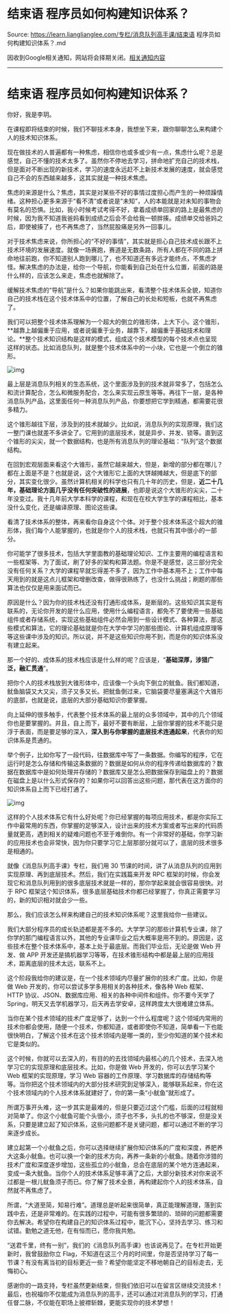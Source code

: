 # 结束语  程序员如何构建知识体系？ 

Source: https://learn.lianglianglee.com/专栏/消息队列高手课/结束语  程序员如何构建知识体系？.md

因收到Google相关通知，网站将会择期关闭。[相关通知内容](https://lumendatabase.org/notices/44265620)

---

# 结束语 程序员如何构建知识体系？

你好，我是李玥。

在课程即将结束的时候，我们不聊技术本身，我想坐下来，跟你聊聊怎么来构建个人的技术知识体系。

现在做技术的人普遍都有一种焦虑，相信你也或多或少有一点，焦虑什么呢？总是感觉，自己不懂的技术太多了。虽然你不停地去学习，拼命地扩充自己的技术栈，但是面对不断出现的新技术，学习的速度永远赶不上新技术发展的速度，就会感觉自己不会的东西越来越多，这其实就是一种技术焦虑。

焦虑的来源是什么？焦虑，其实是对某些不好的事情过度担心而产生的一种烦躁情绪。这种担心更多来源于“看不清”或者说是“未知”，人的本能就是对未知的事物会有莫名的恐惧。比如，我小时候考试考得不好，拿着成绩单回家的路上是最焦虑的时候，因为我不知道我爸妈看到成绩之后会不会给我一顿胖揍。成绩单交给爸妈之后，即使被揍了，也不再焦虑了，当然屁股痛是另外一回事儿。

对于技术焦虑来说，你所担心的“不好的事情”，其实就是担心自己技术成长跟不上技术环境的发展速度。就像一场赛跑，赛道是无数条路，所有人都在不同的路上拼命地往前跑，你不知道别人跑到哪儿了，也不知道还有多远才能终点，不焦虑才怪。解决焦虑的办法是，给你一个导航，你能看到自己处在什么位置，前面的路是什么样的，应该怎么来走，焦虑也就解除了。

缓解技术焦虑的“导航”是什么？如果你能跳出来，看清整个技术体系全貌，知道你自己的技术栈在这个技术体系中的位置，了解自己的长处和短板，也就不再焦虑了。

我们可以把整个技术体系理解为一个超大的倒立的锥形体，上大下小。这个锥形，**越靠上越偏重于应用，或者说偏重于业务，越靠下，越偏重于基础技术和理论。**整个技术知识结构是这样的模式，组成这个技术模型的每个技术点也呈现这样的状态。比如消息队列，就是整个技术体系中的一小块，它也是一个倒立的锥形。

![img](assets/34ca9b5814eec2bd611bccd5b679d460.jpg)

最上层是消息队列相关的生态系统，这个里面涉及到的技术就非常多了，包括怎么和流计算配合，怎么和微服务配合，怎么来实现云原生等等。再往下一层，是各种消息队列产品，这里面任何一种消息队列产品，你要想把它学到精通，都需要花很多精力。

这个锥形越往下层，涉及到的技术就越少。比如说，消息队列的实现原理，我们这一整门课也就差不多讲全了。它用到的底层技术，就是异步、并发、锁等。直到这个锥形的尖尖，就一个数据结构，也是所有消息队列的理论基础：“队列”这个数据结构。

在回到宏观层面来看这个大锥形，虽然它越来越大，但是，新增的部分都在哪儿？都在上面是不是？也就是说，这个大锥形它上面的大饼越摊越大，但是底下的部分，其实变化很少。虽然计算机相关的科学也只有几十年的历史，但是，**近二十几年，基础理论方面几乎没有任何突破性的进展**，也即是说这个大锥形的尖尖，二十年没变过。我十几年前大学本科学的课程，和现在在校大学生学的课程相比，基本没什么变化，还是编译原理、图论这些课。

看清了技术体系的整体，再来看你自身这个个体。对于整个技术体系这个超大的锥形体，我们每个人能掌握的，也就是你个人的技术栈，也就只有其中很小的一部分。

你可能学了很多技术，包括大学里面教的基础理论知识、工作主要用的编程语言和一些框架等、为了面试，刷了好多的架构和算法题。你是不是感觉，这三部分完全没有任何关系？大学的课程早就忘得差不多了，因为工作中基本用不上；工作中每天用到的就是这点儿框架和增删改查，做得很熟练了，也没什么挑战；刷题的那些算法也仅仅是用来面试而已。

原因是什么？因为你的技术栈还没有打通形成体系，是断层的。这些知识其实是有联系的，无论你开发的是什么应用，使用什么编程语言，都免不了要使用一些基础组件或者存储系统，实现这些基础组件必然会用到一些设计模式、各种算法，那这些模式和算法，它的理论基础就是你在大学中学习的那些图论、计算机组成原理等等这些课中涉及的知识。所以说，并不是这些知识你用不到，而是你的知识体系没有建立起来。

那一个好的、成体系的技术栈应该是什么样的呢？应该是，“**基础深厚，涉猎广泛，融汇贯通**”。

把你个人的技术栈放到大锥形体中，应该像一个头向下倒立的鱿鱼。我们都知道，鱿鱼脑袋又大又尖，须子又多又长。把鱿鱼倒过来，它脑袋要尽量塞满这个大锥形的底部，也就是说，底层的大部分基础知识你要掌握。

向上延伸的很多触手，代表整个技术体系的最上层的众多领域中，其中的几个领域你也是要掌握的。并且，自上而下，最好不要有断层，上层你掌握的技术不能只是浮于表面，而是要足够的深入，**深入到与你掌握的底层技术连通起来**，代表你的知识体系是贯通的。

举个例子，比如你写了一段代码，往数据库中写了一条数据。你编写的程序，它在运行时是怎么存储和传输这条数据的？数据是如何从你的程序传递给数据库的？数据在数据库中是如何处理并存储的？数据库又是怎么把数据保存到磁盘上的？数据在磁盘上是以什么形式保存的？如果你可以回答出这些问题，那代表在这方面你的知识体系自上而下已经打通了。

![img](assets/83402a8d6a6f22722112a2b6d408957c.jpg)

这样的个人技术体系它有什么好处呢？你已经掌握的每项应用技术，都是你实际工作中最常用的东西，你掌握的足够深入，设计出来的技术方案或者写出来的代码质量就更高，遇到相关的疑难问题也不至于难倒你。有一个非常好的基础，你学习新的应用技术也会非常快，因为你只要学习它上层那部分就可以了，底层的技术很多是相通的。

就像《消息队列高手课》专栏，我们用 30 节课的时间，讲了从消息队列的应用到实现原理、再到底层技术。然后，我们在实践篇来开发 RPC 框架的时候，你会发现它和消息队列用到的很多底层技术就是一样的，那你学起来就会很容易很快。对于 RPC 框架这个知识体系，很多底层基础技术你都已经掌握了，你真正需要学习的，新的知识相对就会少一些。

那么，我们应该怎么样来构建自己的技术知识体系呢？这里我给你一些建议。

我们大部分程序员的成长轨迹都是差不多的。大学学习的那些计算机专业课，除了你学的那门编程语言以外，其他的专业课毕业之后大概率是用不到的。原因是，这些技术在整个技术体系中，基本上处于最底层。而我们毕业后，无论是做 Web 开发、做 APP 开发还是搞机器学习等等，在技术锥形结构中都是最上层的应用技术，距离底层的技术太远，联系不上。

这个阶段我给你的建议是，在一个技术领域内尽量扩展你的技术广度。比如，你是做 Web 开发的，你可以尝试多学多用相关的各种技术，像各种 Web 框架、HTTP 协议、JSON、数据库应用、相关的各种中间件和组件。你不要今天学了 Spring，明天又去学机器学习，后天再去学安卓，这样跨度太大很难建立体系。

当你在某个技术领域的技术广度足够了，达到一个什么程度呢？这个领域内常用的技术你都会使用，随便一个技术，你都知道，或者即使你不知道，简单看一下也能很快明白，了解这个技术在这个技术领域内是哪一类的，至少你知道的某个技术和它是类似的。

这个时候，你就可以去深入的，有目的的去找领域内最核心的几个技术，去深入地学习它的实现原理和底层技术。比如，你是做 Web 开发的，你可以去学习某个 Web 框架的实现原理，学习 Web 容器的工作原理、学习数据库的存储结构等等。当你把这个技术领域内的大部分技术研究到足够深入，能够联系起来，你在这个技术领域内的个人技术体系就建好了，你的第一条“小鱿鱼”就形成了。

所谓万事开头难，这一步其实是最难的，但是只要迈过这个门槛，后面的过程就相对简单了。你这个小鱿鱼可能个头很小，须子也不多，头扎的也不够深，但是没关系，只要是建立起了知识体系，这些问题都不是关键问题，都可以通过不断的学习来逐步成长。

建立起第一个小鱿鱼之后，你可以选择继续扩展你知识体系的广度和深度，养肥养大这条小鱿鱼。也可以换一个新的技术方向，再养一条新的小鱿鱼。随着你涉猎的技术广度和深度逐步增加，这些孤立的小鱿鱼，总会在底层的某个地方连通起来，变成一条大鱿鱼。当你个人的技术体系足够丰满了之后，大部分新技术对你来说不过都是一根儿鱿鱼须子而已。你了解了技术全景，再构建起你个人的技术体系，自然就不再焦虑了。

所谓，“大道至简，知易行难”。道理总是听起来很简单，真正能理解道理，落到实践中去，还是非常难的。在实践的过程中，可能有很多繁琐的、琐碎的问题都需要你去解决。希望你在构建自己的知识体系过程中，能沉下心，坚持去学习、练习和试错。勤勉之道无他，在有恒而已，愿你我共勉。

“送君千里，终有一别”，我们的《消息队列高手课》也该说再见了。在专栏开始更新时，我曾鼓励你立 Flag，不知道在这三个月的时间里，你是否坚持学习了每一节课？有没有离当初的目标更近一些？希望你能坚定不移地朝自己的目标走去，无悔初心。

感谢你的一路支持，专栏虽然更新结束，但我们依旧可以在留言区继续交流技术！最后，也祝福你不仅能成为消息队列的高手，还可以通过对消息队列的学习，打通任督二脉，不仅能在职场上披襟斩棘，更能实现你的技术梦想！